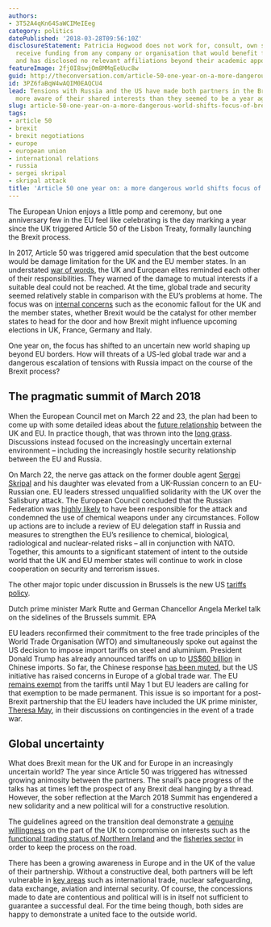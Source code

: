 ```yaml
---
authors:
- 3T52A4qKn64SaWCIMeIEeg
category: politics
datePublished: '2018-03-28T09:56:10Z'
disclosureStatement: Patricia Hogwood does not work for, consult, own shares in or
  receive funding from any company or organisation that would benefit from this article,
  and has disclosed no relevant affiliations beyond their academic appointment.
featureImage: 2fj0I8swjOm8MMqEeUuc8w
guid: http://theconversation.com/article-50-one-year-on-a-more-dangerous-world-shifts-focus-of-brexit-debate-93977
id: 3PZ6faBqW4wAQIM0EAQCU4
lead: Tensions with Russia and the US have made both partners in the Brexit negotiations
  more aware of their shared interests than they seemed to be a year ago.
slug: article-50-one-year-on-a-more-dangerous-world-shifts-focus-of-brexit-debate
tags:
- article 50
- brexit
- brexit negotiations
- europe
- european union
- international relations
- russia
- sergei skripal
- skripal attack
title: 'Article 50 one year on: a more dangerous world shifts focus of Brexit debate'
---
```

The European Union enjoys a little pomp and ceremony, but one anniversary few in the EU feel like celebrating is the day marking a year since the UK triggered Article 50 of the Lisbon Treaty, formally launching the Brexit process.

In 2017, Article 50 was triggered amid speculation that the best outcome would be damage limitation for the UK and the EU member states. In an understated [war of words](http://www.bbc.co.uk/news/uk-politics-39431428), the UK and European elites reminded each other of their responsibilities. They warned of the damage to mutual interests if a suitable deal could not be reached. At the time, global trade and security seemed relatively stable in comparison with the EU’s problems at home. The focus was on [internal concerns](https://theconversation.com/the-eus-ides-of-march-article-50-timing-could-spell-disaster-for-european-unity-66610) such as the economic fallout for the UK and the member states, whether Brexit would be the catalyst for other member states to head for the door and how Brexit might influence upcoming elections in UK, France, Germany and Italy.

One year on, the focus has shifted to an uncertain new world shaping up beyond EU borders. How will threats of a US-led global trade war and a dangerous escalation of tensions with Russia impact on the course of the Brexit process?

## The pragmatic summit of March 2018

When the European Council met on March 22 and 23, the plan had been to come up with some detailed ideas about the [future relationship](http://www.consilium.europa.eu/en/press/press-releases/2018/03/23/european-council-art-50-guidelines-on-the-framework-for-the-future-eu-uk-relationship-23-march-2018/) between the UK and EU. In practice though, that was thrown into the [long grass](http://www.consilium.europa.eu/en/meetings/european-council/2018/10/18-19/). Discussions instead focused on the increasingly uncertain external environment – including the increasingly hostile security relationship between the EU and Russia.

On March 22, the nerve gas attack on the former double agent [Sergei Skripal](https://www.ft.com/content/3616eb50-2df1-11e8-a34a-7e7563b0b0f4) and his daughter was elevated from a UK-Russian concern to an EU-Russian one. EU leaders stressed unqualified solidarity with the UK over the Salisbury attack. The European Council concluded that the Russian Federation was [highly likely](http://www.consilium.europa.eu/en/meetings/european-council/2018/03/22-23/) to have been responsible for the attack and condemned the use of chemical weapons under any circumstances. Follow up actions are to include a review of EU delegation staff in Russia and measures to strengthen the EU’s resilience to chemical, biological, radiological and nuclear-related risks – all in conjunction with NATO. Together, this amounts to a significant statement of intent to the outside world that the UK and EU member states will continue to work in close cooperation on security and terrorism issues.

The other major topic under discussion in Brussels is the new US [tariffs policy](https://theconversation.com/economic-history-shows-why-trumps-america-first-tariff-policy-is-so-dangerous-92715).

Dutch prime minister Mark Rutte and German Chancellor Angela Merkel talk on the sidelines of the Brussels summit. EPA

EU leaders reconfirmed their commitment to the free trade principles of the World Trade Organisation (WTO) and simultaneously spoke out against the US decision to impose import tariffs on steel and aluminium. President Donald Trump has already announced tariffs on up to [US$60 billion](http://www.bbc.co.uk/news/business-43494001) in Chinese imports. So far, the Chinese response [has been muted](https://www.theguardian.com/business/2018/mar/25/us-china-trade-tariffs-paper-tigers), but the US initiative has raised concerns in Europe of a global trade war. The EU [remains exempt](http://www.consilium.europa.eu/en/meetings/european-council/2018/03/22-23/) from the tariffs until May 1 but EU leaders are calling for that exemption to be made permanent. This issue is so important for a post-Brexit partnership that the EU leaders have included the UK prime minister, [Theresa May](https://euobserver.com/economic/141416), in their discussions on contingencies in the event of a trade war.

## Global uncertainty

What does Brexit mean for the UK and for Europe in an increasingly uncertain world? The year since Article 50 was triggered has witnessed growing animosity between the partners. The snail’s pace progress of the talks has at times left the prospect of any Brexit deal hanging by a thread. However, the sober reflection at the March 2018 Summit has engendered a new solidarity and a new political will for a constructive resolution.

The guidelines agreed on the transition deal demonstrate a [genuine willingness](https://euobserver.com/uk-referendum/141432) on the part of the UK to compromise on interests such as the [functional trading status of Northern Ireland](https://theconversation.com/why-the-eus-brexit-backstop-option-for-northern-ireland-doesnt-threaten-the-uks-constitutional-integrity-92869) and the [fisheries sector](https://theconversation.com/how-the-brexit-transition-deal-let-the-uks-fishing-industry-down-93701) in order to keep the process on the road.

There has been a growing awareness in Europe and in the UK of the value of their partnership. Without a constructive deal, both partners will be left vulnerable in [key areas](https://theconversation.com/as-the-brexit-negotiations-enter-a-decisive-stage-the-eu-is-not-home-and-dry-93831) such as international trade, nuclear safeguarding, data exchange, aviation and internal security. Of course, the concessions made to date are contentious and political will is in itself not sufficient to guarantee a successful deal. For the time being though, both sides are happy to demonstrate a united face to the outside world.